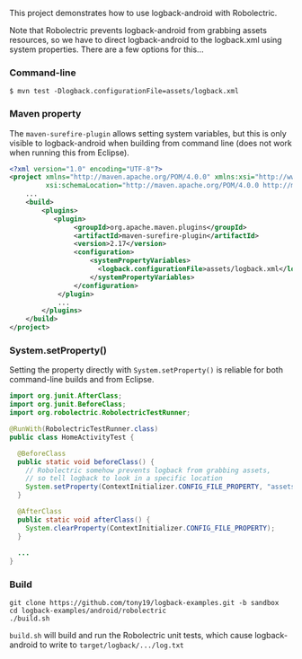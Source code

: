 
This project demonstrates how to use logback-android with Robolectric.

Note that Robolectric prevents logback-android from grabbing assets
resources, so we have to direct logback-android to the logback.xml
using system properties. There are a few options for this...

### Command-line

```
$ mvn test -Dlogback.configurationFile=assets/logback.xml
```

### Maven property
The `maven-surefire-plugin` allows setting system variables, but this is only visible
to logback-android when building from command line (does not work when running this from
Eclipse).

```xml
<?xml version="1.0" encoding="UTF-8"?>
<project xmlns="http://maven.apache.org/POM/4.0.0" xmlns:xsi="http://www.w3.org/2001/XMLSchema-instance"
         xsi:schemaLocation="http://maven.apache.org/POM/4.0.0 http://maven.apache.org/maven-v4_0_0.xsd">
    ...
    <build>
        <plugins>
           <plugin>
                <groupId>org.apache.maven.plugins</groupId>
                <artifactId>maven-surefire-plugin</artifactId>
                <version>2.17</version>
                <configuration>
                    <systemPropertyVariables>
                      <logback.configurationFile>assets/logback.xml</logback.configurationFile>
                    </systemPropertyVariables>
                </configuration>
            </plugin>
            ...
        </plugins>
    </build>
</project>
```

### System.setProperty()

Setting the property directly with `System.setProperty()` is reliable for both
command-line builds and from Eclipse.

```java
import org.junit.AfterClass;
import org.junit.BeforeClass;
import org.robolectric.RobolectricTestRunner;

@RunWith(RobolectricTestRunner.class)
public class HomeActivityTest {

  @BeforeClass
  public static void beforeClass() {
    // Robolectric somehow prevents logback from grabbing assets,
    // so tell logback to look in a specific location
    System.setProperty(ContextInitializer.CONFIG_FILE_PROPERTY, "assets/logback.xml");
  }

  @AfterClass
  public static void afterClass() {
    System.clearProperty(ContextInitializer.CONFIG_FILE_PROPERTY);
  }
  
  ...
}
```

### Build

    git clone https://github.com/tony19/logback-examples.git -b sandbox
    cd logback-examples/android/robolectric
    ./build.sh

`build.sh` will build and run the Robolectric unit tests, which cause
logback-android to write to `target/logback/.../log.txt`
